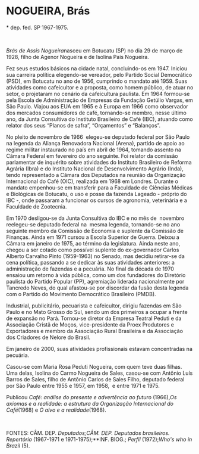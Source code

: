 NOGUEIRA, Brás 
===============

\* dep. fed. SP 1967-1975.

 

*Brás de Assis Nogueira*nasceu em Botu­catu (SP) no dia 29 de março de
1928, filho de Agenor Nogueira e de Isolina Pais Noguei­ra.

Fez seus estudos básicos na cidade natal, concluindo-os em 1947. Iniciou
sua carreira política elegendo-se vereador, pelo Partido Social
Democrático (PSD), em Botucatu no ano de 1956, cumprindo o mandato até
1959. Suas atividades como cafeicultor e a proposta, como homem público,
de atuar no setor, o projetaram no cenário da cafeicultura paulista. Em
1964 formou-se pela Escola de Administração de Empresas da Fundação
Getúlio Vargas, em São Paulo. Viajou aos EUA em 1965 e à Europa em 1966
como observador dos mer­cados consumidores de café, tornando-se membro,
nesse último ano, da Junta Consulti­va do Instituto Brasileiro de Café
(IBC), atuando como relator dos seus “Planos de safra”, “Orçamentos” e
“Balanços”.

No pleito de novembro de 1966  elegeu-se deputado federal por São Paulo
na legenda da Aliança Renovadora Nacional (Arena), partido de apoio ao
regime militar instaurado no país em abril de 1964, to­mando assento na
Câmara Federal em feve­reiro do ano seguinte. Foi relator da comis­são
parlamentar de inquérito sobre atividades do Instituto Brasileiro de
Reforma Agrária (Ibra) e do Instituto Nacional de Desenvolvi­mento
Agrário (Inda), tendo representado a Câmara dos Deputados na reunião da
Organi­zação Internacional do Café (OIC), realizada em 1968 em Londres.
Durante o mandato empenhou-se em transferir para a Faculdade de Ciências
Médicas e Biológicas de Botucatu, o uso e posse da fazenda Lageado -
próprio do IBC -, onde passaram a funcionar os cursos de agronomia,
veterinária e a Faculdade de Zootecnia.

Em 1970 desligou-se da Junta Consultiva do IBC e no mês de  no­vembro
reelegeu-se deputado federal na  mesma legenda, tornando-se no ano
seguinte membro da Comissão de Economia e suplen­te da Comissão de
Finanças. Ainda em 1971 cursou a Escola Superior de Guerra. Deixou a
Câmara em janeiro de 1975, ao término da legislatura. Ainda neste ano,
chegou a ser cotado como possível suplente do ex-governador Carlos
Alberto Carvalho Pinto (1959-1963) no Senado, mas decidiu retirar-se da
cena política, passando a se dedicar às suas atividades anteriores: a
administração de fazendas e a pecuária. No final da década de 1970
ensaiou um retorno à vida pública, como um dos fundadores do Diretório
paulista do Partido Popular (PP), agremiação liderada nacionalmente por
Tancredo Neves, do qual afastou-se por discordar da fusão desta legenda
com o Partido do Movimento Democrático Brasileiro (PMDB).

Industrial, publicitário, pecuarista e cafei­cultor, dirigiu fazendas em
São Paulo e no Mato Grosso do Sul, sendo um dos primeiros a ocupar a
frente de expansão no Pará. Tor­nou-se diretor da Empresa Teatral Peduti
e da Associação Cristã de Moços, vice-presiden­te da Proex Produtores e
Exportadores e membro da Associação Rural Brasileira e da Associação dos
Criadores de Nelore do Bra­sil.

Em janeiro de 2000, suas atividades profissionais estavam concentradas
na pecuária.

Casou-se com Maria Rosa Peduti Noguei­ra, com quem teve duas filhas. Uma
delas, Isolina do Carmo Nogueira de Sales, casou-se com Antônio Luís
Barros de Sales, filho de Antônio Carlos de Sales Filho, deputado
federal por São Paulo entre 1955 e 1957, em 1958,  e entre 1971 e 1975.

Publicou *Café: análise do presente e ad*­*vertência ao futuro*
(1966),*Os axiomas e a* *realidade: a estrutura da Organização
Inter*­*nacional do Café*(1968) e *O alvo e a reali*­*dade*(1968).

 

FONTES: CÂM. DEP. *Deputados;*CÂM. DEP*. Deputados brasileiros. 
Repertório* (1967-1971 e 1971-1975);**INF. BIOG.; *Perfil* (1972);*Who's
who in Brazil* (5).
